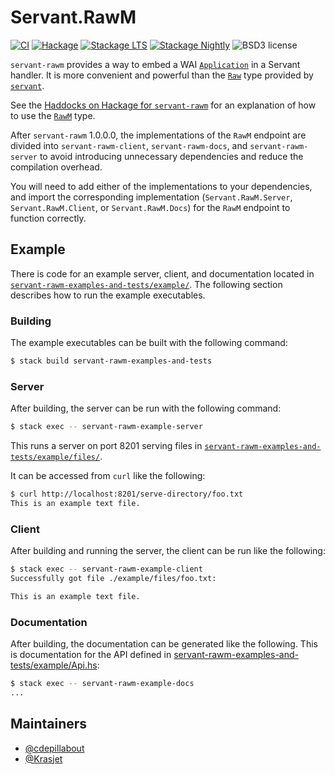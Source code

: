 # Servant.RawM

[![CI](https://github.com/cdepillabout/servant-rawm/actions/workflows/ci.yml/badge.svg)](https://github.com/cdepillabout/servant-rawm/actions/workflows/ci.yml)
[![Hackage](https://img.shields.io/hackage/v/servant-rawm.svg)](https://hackage.haskell.org/package/servant-rawm)
[![Stackage LTS](http://stackage.org/package/servant-rawm/badge/lts)](http://stackage.org/lts/package/servant-rawm)
[![Stackage Nightly](http://stackage.org/package/servant-rawm/badge/nightly)](http://stackage.org/nightly/package/servant-rawm)
![BSD3 license](https://img.shields.io/badge/license-BSD3-blue.svg)

`servant-rawm` provides a way to embed a WAI
[`Application`](https://hackage.haskell.org/package/wai-3.2.1.1/docs/Network-Wai.html#t:Application)
in a Servant handler. It is more convenient and powerful than the
[`Raw`](https://hackage.haskell.org/package/servant-0.11/docs/Servant-API-Raw.html#t:Raw)
type provided by [`servant`](https://hackage.haskell.org/package/servant).

See the
[Haddocks on Hackage for `servant-rawm`](https://hackage.haskell.org/package/servant-rawm/docs/Servant-RawM.html)
for an explanation of how to use the
[`RawM`](https://hackage.haskell.org/package/servant-rawm/docs/Servant-RawM.html#t:RawM)
type.

After `servant-rawm` 1.0.0.0, the implementations of the `RawM` endpoint are
divided into `servant-rawm-client`, `servant-rawm-docs`, and
`servant-rawm-server` to avoid introducing unnecessary dependencies and reduce
the compilation overhead.

You will need to add either of the implementations to your dependencies, and
import the corresponding implementation (`Servant.RawM.Server`,
`Servant.RawM.Client`, or `Servant.RawM.Docs`) for the `RawM` endpoint to
function correctly.

## Example

There is code for an example server, client, and documentation located
in [`servant-rawm-examples-and-tests/example/`](servant-rawm-examples-and-tests/example/). The following section describes how to run the
example executables.

### Building

The example executables can be built with the following command:

```sh
$ stack build servant-rawm-examples-and-tests
```

### Server

After building, the server can be run with the following command:

```sh
$ stack exec -- servant-rawm-example-server
```

This runs a server on port 8201 serving files
in [`servant-rawm-examples-and-tests/example/files/`](servant-rawm-examples-and-tests/example/files/).

It can be accessed from `curl` like the following:

```sh
$ curl http://localhost:8201/serve-directory/foo.txt
This is an example text file.
```

### Client

After building and running the server, the client can be run like the following:

```sh
$ stack exec -- servant-rawm-example-client
Successfully got file ./example/files/foo.txt:

This is an example text file.
```

### Documentation

After building, the documentation can be generated like the following. This is
documentation for the API defined in
[servant-rawm-examples-and-tests/example/Api.hs](servant-rawm-examples-and-tests/example/Api.hs):

```sh
$ stack exec -- servant-rawm-example-docs
...
```

## Maintainers

- [@cdepillabout](https://github.com/cdepillabout)
- [@Krasjet](https://github.com/Krasjet)
